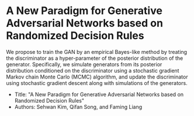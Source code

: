 # A New Paradigm for Generative Adversarial Networks based on Randomized Decision Rules

We propose to train the GAN by an empirical Bayes-like method by treating the discriminator as a hyper-parameter of the posterior distribution of the generator. Specifically, we simulate generators from its posterior distribution conditioned on the discriminator using a stochastic gradient Markov chain Monte Carlo (MCMC) algorithm, and update the discriminator using stochastic gradient descent along with simulations of the generators. 

- Title: "A New Paradigm for Generative Adversarial Networks based on Randomized Decision Rules"
- Authors: Sehwan Kim, Qifan Song, and Faming Liang


